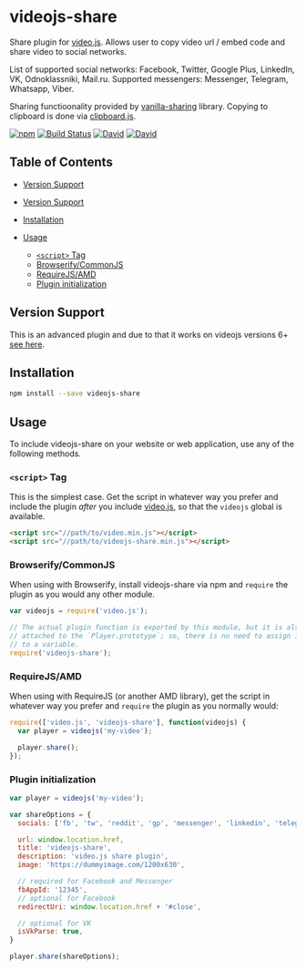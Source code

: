 # videojs-share

Share plugin for [video.js][videojs]. Allows user to copy video url / embed code and share video to social networks.

List of supported social networks: Facebook, Twitter, Google Plus, LinkedIn, VK, Odnoklassniki, Mail.ru.
Supported messengers: Messenger, Telegram, Whatsapp, Viber.

Sharing functioonality provided by [vanilla-sharing][vanilla-sharing] library.
Copying to clipboard is done via [clipboard.js][clipboardjs].

[![npm](https://img.shields.io/npm/v/videojs-share.svg)](https://www.npmjs.com/package/videojs-share)
[![Build Status](https://travis-ci.org/mkhazov/videojs-share.svg?branch=master)](https://travis-ci.org/mkhazov/videojs-share)
[![David](https://david-dm.org/neuron-digital/videojs-share.svg)](https://david-dm.org/neuron-digital/videojs-share)
[![David](https://david-dm.org/neuron-digital/videojs-share/dev-status.svg)](https://david-dm.org/neuron-digital/videojs-share?type=dev)

## Table of Contents

<!-- START doctoc generated TOC please keep comment here to allow auto update -->
<!-- DON'T EDIT THIS SECTION, INSTEAD RE-RUN doctoc TO UPDATE -->
- [Version Support](#version-support)

- [Version Support](#version-support)
- [Installation](#installation)
- [Usage](#usage)
  - [`<script>` Tag](#script-tag)
  - [Browserify/CommonJS](#browserifycommonjs)
  - [RequireJS/AMD](#requirejsamd)
  - [Plugin initialization](#plugin-initialization)

<!-- END doctoc generated TOC please keep comment here to allow auto update -->
## Version Support

This is an advanced plugin and due to that it works on videojs versions 6+ [see here](https://blog.videojs.com/feature-spotlight-advanced-plugins/).

## Installation

```sh
npm install --save videojs-share
```

## Usage

To include videojs-share on your website or web application, use any of the following methods.

### `<script>` Tag

This is the simplest case. Get the script in whatever way you prefer and include the plugin _after_ you include [video.js][videojs], so that the `videojs` global is available.

```html
<script src="//path/to/video.min.js"></script>
<script src="//path/to/videojs-share.min.js"></script>
```

### Browserify/CommonJS

When using with Browserify, install videojs-share via npm and `require` the plugin as you would any other module.

```js
var videojs = require('video.js');

// The actual plugin function is exported by this module, but it is also
// attached to the `Player.prototype`; so, there is no need to assign it
// to a variable.
require('videojs-share');
```

### RequireJS/AMD

When using with RequireJS (or another AMD library), get the script in whatever way you prefer and `require` the plugin as you normally would:

```js
require(['video.js', 'videojs-share'], function(videojs) {
  var player = videojs('my-video');

  player.share();
});
```

### Plugin initialization

```js
var player = videojs('my-video');

var shareOptions = {
  socials: ['fb', 'tw', 'reddit', 'gp', 'messenger', 'linkedin', 'telegram', 'whatsapp', 'viber', 'vk', 'ok', 'mail'],

  url: window.location.href,
  title: 'videojs-share',
  description: 'video.js share plugin',
  image: 'https://dummyimage.com/1200x630',

  // required for Facebook and Messenger
  fbAppId: '12345',
  // optional for Facebook
  redirectUri: window.location.href + '#close',

  // optional for VK
  isVkParse: true,
}

player.share(shareOptions);
```

[videojs]: https://github.com/videojs/video.js
[clipboardjs]: https://github.com/zenorocha/clipboard.js
[vanilla-sharing]: https://github.com/avdeev/vanilla-sharing
